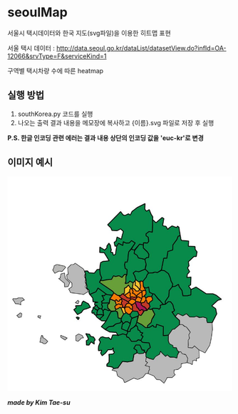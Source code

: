 # seoulMap

서울시 택시데이터와 한국 지도(svg파일)을 이용한 히트맵 표현

서울 택시 데이터 : http://data.seoul.go.kr/dataList/datasetView.do?infId=OA-12066&srvType=F&serviceKind=1

구역별 택시차량 수에 따른 heatmap

실행 방법
---------------------
1. southKorea.py 코드를 실행 
2. 나오는 출력 결과 내용을 메모장에 복사하고 {이름}.svg 파일로 저장 후 실행
  
  
  **P.S. 한글 인코딩 관련 에러는 결과 내용 상단의 인코딩 값을 'euc-kr'로 변경**

이미지 예시
---------------------

![mapImage](./data/image/image.JPG)




***made by Kim Tae-su***
